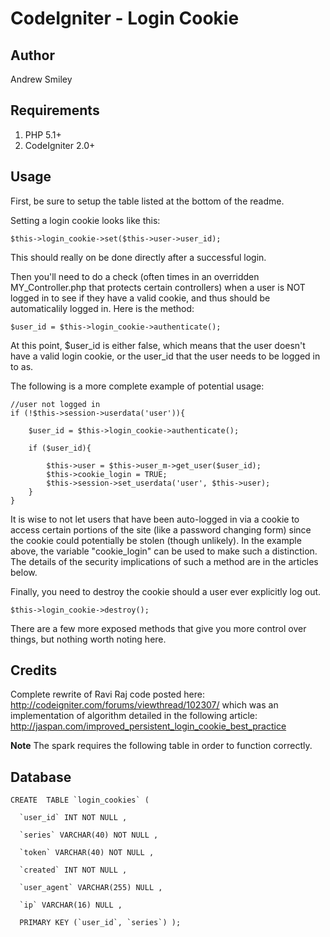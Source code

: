 CodeIgniter - Login Cookie
================

Author
----------------
Andrew Smiley <jayalfredprufrock>


Requirements
----------------

1. PHP 5.1+
2. CodeIgniter 2.0+


Usage
----------------

First, be sure to setup the table listed at the bottom of the readme.

Setting a login cookie looks like this:

	$this->login_cookie->set($this->user->user_id);

This should really on be done directly after a successful login. 


Then you'll need to do a check (often times in an overridden MY_Controller.php that protects certain controllers)
when a user is NOT logged in to see if they have a valid cookie, and thus should be automaticalily logged in.
Here is the method:

	$user_id = $this->login_cookie->authenticate();
			
At this point, $user_id is either false, which means that the user doesn't have a valid login cookie,
or the user_id that the user needs to be logged in to as.			
		
		
The following is a more complete example of potential usage:

	//user not logged in		
	if (!$this->session->userdata('user')){	
	
		$user_id = $this->login_cookie->authenticate();
		
		if ($user_id){
		
			$this->user = $this->user_m->get_user($user_id);
			$this->cookie_login = TRUE;
			$this->session->set_userdata('user', $this->user);
		}
	}


It is wise to not let users that have been auto-logged in via a cookie to access certain portions of the site
(like a password changing form) since the cookie could potentially be stolen (though unlikely). 
In the example above, the variable "cookie_login" can be used to make such a distinction. The details
of the security implications of such a method are in the articles below.


Finally, you need to destroy the cookie should a user ever explicitly log out.

	$this->login_cookie->destroy();



There are a few more exposed methods that give you more control over things, but nothing worth noting here.


Credits
----------------
Complete rewrite of Ravi Raj code posted here: http://codeigniter.com/forums/viewthread/102307/
which was an implementation of algorithm detailed in the following article: http://jaspan.com/improved_persistent_login_cookie_best_practice


**Note** 
The spark requires the following table in order to function correctly.

Database
----------------

	CREATE  TABLE `login_cookies` (
	
	  `user_id` INT NOT NULL ,
	
	  `series` VARCHAR(40) NOT NULL ,
	
	  `token` VARCHAR(40) NOT NULL ,
	
	  `created` INT NOT NULL ,
	
	  `user_agent` VARCHAR(255) NULL ,
	
	  `ip` VARCHAR(16) NULL ,
	
	  PRIMARY KEY (`user_id`, `series`) );

